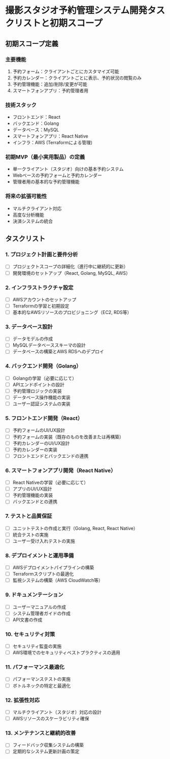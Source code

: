# 撮影スタジオ予約管理システム開発タスクリストと初期スコープ

## 初期スコープ定義

### 主要機能
1. 予約フォーム：クライアントごとにカスタマイズ可能
2. 予約カレンダー：クライアントごとに表示、予約状況の閲覧のみ
3. 予約管理機能：追加/削除/変更が可能
4. スマートフォンアプリ：予約管理者用

### 技術スタック
- フロントエンド：React
- バックエンド：Golang
- データベース：MySQL
- スマートフォンアプリ：React Native
- インフラ：AWS (Terraformによる管理)

### 初期MVP（最小実用製品）の定義
- 単一クライアント（スタジオ）向けの基本予約システム
- Webベースの予約フォームと予約カレンダー
- 管理者用の基本的な予約管理機能

### 将来の拡張可能性
- マルチクライアント対応
- 高度な分析機能
- 決済システムの統合

## タスクリスト

### 1. プロジェクト計画と要件分析
- [ ] プロジェクトスコープの詳細化（進行中に継続的に更新）
- [ ] 開発環境のセットアップ（React, Golang, MySQL, AWS）

### 2. インフラストラクチャ設定
- [ ] AWSアカウントのセットアップ
- [ ] Terraformの学習と初期設定
- [ ] 基本的なAWSリソースのプロビジョニング（EC2, RDS等）

### 3. データベース設計
- [ ] データモデルの作成
- [ ] MySQLデータベーススキーマの設計
- [ ] データベースの構築とAWS RDSへのデプロイ

### 4. バックエンド開発（Golang）
- [ ] Golangの学習（必要に応じて）
- [ ] APIエンドポイントの設計
- [ ] 予約管理ロジックの実装
- [ ] データベース操作機能の実装
- [ ] ユーザー認証システムの実装

### 5. フロントエンド開発（React）
- [ ] 予約フォームのUI/UX設計
- [ ] 予約フォームの実装（既存のものを改善または再構築）
- [ ] 予約カレンダーのUI/UX設計
- [ ] 予約カレンダーの実装
- [ ] フロントエンドとバックエンドの連携

### 6. スマートフォンアプリ開発（React Native）
- [ ] React Nativeの学習（必要に応じて）
- [ ] アプリのUI/UX設計
- [ ] 予約管理機能の実装
- [ ] バックエンドとの連携

### 7. テストと品質保証
- [ ] ユニットテストの作成と実行（Golang, React, React Native）
- [ ] 統合テストの実施
- [ ] ユーザー受け入れテストの実施

### 8. デプロイメントと運用準備
- [ ] AWSデプロイメントパイプラインの構築
- [ ] Terraformスクリプトの最適化
- [ ] 監視システムの構築（AWS CloudWatch等）

### 9. ドキュメンテーション
- [ ] ユーザーマニュアルの作成
- [ ] システム管理者ガイドの作成
- [ ] API文書の作成

### 10. セキュリティ対策
- [ ] セキュリティ監査の実施
- [ ] AWS環境でのセキュリティベストプラクティスの適用

### 11. パフォーマンス最適化
- [ ] パフォーマンステストの実施
- [ ] ボトルネックの特定と最適化

### 12. 拡張性対応
- [ ] マルチクライアント（スタジオ）対応の設計
- [ ] AWSリソースのスケーラビリティ確保

### 13. メンテナンスと継続的改善
- [ ] フィードバック収集システムの構築
- [ ] 定期的なシステム更新計画の策定
